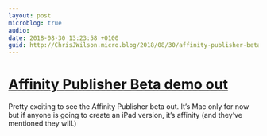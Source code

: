 ```yaml
---
layout: post
microblog: true
audio: 
date: 2018-08-30 13:23:58 +0100
guid: http://ChrisJWilson.micro.blog/2018/08/30/affinity-publisher-beta.html
---
```

# [Affinity Publisher Beta demo out](https://affinity.serif.com/en-us/publisher) 
Pretty exciting to see the Affinity Publisher beta out. It’s Mac only for now but if anyone is going to create an iPad version, it’s affinity (and they’ve mentioned they will.)

